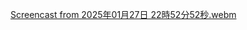 [Screencast from 2025年01月27日 22時52分52秒.webm](https://github.com/user-attachments/assets/daa9b05d-acbc-4047-b6db-858a1460286c)
